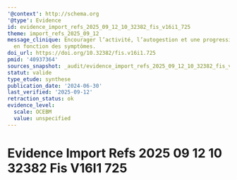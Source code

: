 ```yaml
---
'@context': http://schema.org
'@type': Evidence
id: evidence_import_refs_2025_09_12_10_32382_fis_v16i1_725
theme: import_refs_2025_09_12
message_clinique: Encourager l’activité, l’autogestion et une progression graduée
  en fonction des symptômes.
doi_url: https://doi.org/10.32382/fis.v16i1.725
pmid: '40937364'
sources_snapshot: _audit/evidence_import_refs_2025_09_12_10_32382_fis_v16i1_725.json
statut: valide
type_etude: synthese
publication_date: '2024-06-30'
last_verified: '2025-09-12'
retraction_status: ok
evidence_level:
  scale: OCEBM
  value: unspecified
---
```

# Evidence Import Refs 2025 09 12 10 32382 Fis V16I1 725

